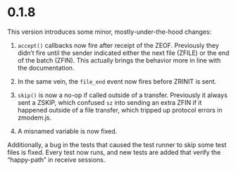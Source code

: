# 0.1.8

This version introduces some minor, mostly-under-the-hood changes:

1. `accept()` callbacks now fire after receipt of the ZEOF.
Previously they didn’t fire until the sender indicated either the next
file (ZFILE) or the end of the batch (ZFIN). This actually brings the
behavior more in line with the documentation.

2. In the same vein, the `file_end` event now fires before ZRINIT is sent.

3. `skip()` is now a no-op if called outside of a transfer. Previously
it always sent a ZSKIP, which confused `sz` into sending an extra ZFIN if
it happened outside of a file transfer, which tripped up protocol errors
in zmodem.js.

4. A misnamed variable is now fixed.

Additionally, a bug in the tests that caused the test runner to skip
some test files is fixed. Every test now runs, and new tests are added that
verify the “happy-path” in receive sessions.
